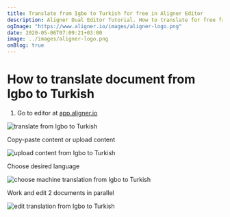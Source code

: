 ```yaml
---
title: Translate from Igbo to Turkish for free in Aligner Editor
description: Aligner Dual Editor Tutorial. How to translate for free from Igbo to Turkish. Aligner is multilingual document management platform. 
ogImage: "https://www.aligner.io/images/aligner-logo.png"
date: 2020-05-06T07:09:21+03:00
image: ../images/aligner-logo.png
onBlog: true
---
```


# How to translate document from Igbo to Turkish

1. Go to editor at [app.aligner.io](https://app.aligner.io "Aligner App web page")

![translate from Igbo to Turkish](../aligner-blank-editor.png "translate from Igbo to Turkish")

Copy-paste content or upload content

![upload content from Igbo to Turkish](../aligner-uploaded-document.png "upload content from Igbo to Turkish")

Choose desired language

![choose machine translation from Igbo to Turkish](../aligner-language-dropdown.png "choose machine translation from Igbo to Turkish")

Work and edit 2 documents in parallel

![edit translation from Igbo to Turkish](../aligner-double-sitded-editor.png "edit translation from Igbo to Turkish")

